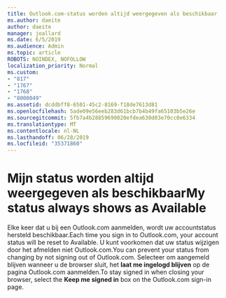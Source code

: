 ```yaml
---
title: Outlook.com-status worden altijd weergegeven als beschikbaar
ms.author: daeite
author: daeite
manager: joallard
ms.date: 6/5/2019
ms.audience: Admin
ms.topic: article
ROBOTS: NOINDEX, NOFOLLOW
localization_priority: Normal
ms.custom:
- "817"
- "1767"
- "1768"
- "8000049"
ms.assetid: dcddbff8-6501-45c2-8169-f18de7613d81
ms.openlocfilehash: 5ade09e56eeb283d61bcb7b4b49fa65103b5e26e
ms.sourcegitcommit: 5fb7a4b28859690020efdea630d03e70cc0e6334
ms.translationtype: MT
ms.contentlocale: nl-NL
ms.lasthandoff: 06/28/2019
ms.locfileid: "35371860"
---
```

# <a name="my-status-always-shows-as-available"></a><span data-ttu-id="96a49-102">Mijn status worden altijd weergegeven als beschikbaar</span><span class="sxs-lookup"><span data-stu-id="96a49-102">My status always shows as Available</span></span>

<span data-ttu-id="96a49-103">Elke keer dat u bij een Outlook.com aanmelden, wordt uw accountstatus hersteld beschikbaar.</span><span class="sxs-lookup"><span data-stu-id="96a49-103">Each time you sign in to Outlook.com, your account status will be reset to Available.</span></span> <span data-ttu-id="96a49-104">U kunt voorkomen dat uw status wijzigen door het afmelden niet Outlook.com.</span><span class="sxs-lookup"><span data-stu-id="96a49-104">You can prevent your status from changing by not signing out of Outlook.com.</span></span> <span data-ttu-id="96a49-105">Selecteer om aangemeld blijven wanneer u de browser sluit, het **laat me ingelogd blijven** op de pagina Outlook.com aanmelden.</span><span class="sxs-lookup"><span data-stu-id="96a49-105">To stay signed in when closing your browser, select the **Keep me signed in** box on the Outlook.com sign-in page.</span></span>
